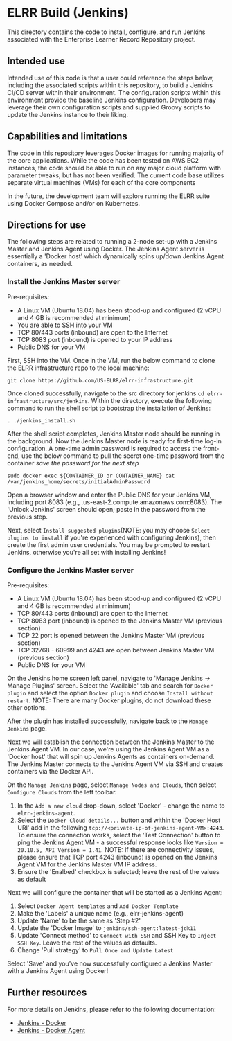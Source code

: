 # ELRR Build (Jenkins)

This directory contains the code to install, configure, and run Jenkins associated with the Enterprise Learner Record Repository project.

## Intended use

Intended use of this code is that a user could reference the steps below, including the associated scripts within this repository, to build a Jenkins CI/CD server within their environment. The configuration scripts within this environment provide the baseline Jenkins configuration. Developers may leverage their own configuration scripts and supplied Groovy scripts to update the Jenkins instance to their liking.

## Capabilities and limitations

The code in this repository leverages Docker images for running majority of the core applications. While the code has been tested on AWS EC2 instances, the code should be able to run on any major cloud platform with parameter tweaks, but has not been verified. The current code base utilizes separate virtual machines (VMs) for each of the core components

In the future, the development team will explore running the ELRR suite using Docker Compose and/or on Kubernetes.

## Directions for use

The following steps are related to running a 2-node set-up with a Jenkins Master and Jenkins Agent using Docker. The Jenkins Agent server is essentially a 'Docker host' which dynamically spins up/down Jenkins Agent containers, as needed.

### Install the Jenkins Master server

Pre-requisites:
- A Linux VM (Ubuntu 18.04) has been stood-up and configured (2 vCPU and 4 GB is recommended at minimum)
- You are able to SSH into your VM
- TCP 80/443 ports (inbound) are open to the Internet
- TCP 8083 port (inbound) is opened to your IP address
- Public DNS for your VM

First, SSH into the VM. Once in the VM, run the below command to clone the ELRR infrastructure repo to the local machine:
```console
git clone https://github.com/US-ELRR/elrr-infrastructure.git
```
Once cloned successfully, navigate to the src directory for jenkins `cd elrr-infrastructure/src/jenkins`. Within the directory, execute the following command to run the shell script to bootstrap the installation of Jenkins:
```console
. ./jenkins_install.sh
```
After the shell script completes, Jenkins Master node should be running in the background. Now the Jenkins Master node is ready for first-time log-in configuration. A one-time admin password is required to access the front-end, use the below command to pull the secret one-time password from the container *save the password for the next step*
```console
sudo docker exec ${CONTAINER_ID or CONTAINER_NAME} cat /var/jenkins_home/secrets/initialAdminPassword
```
Open a browser window and enter the Public DNS for your Jenkins VM, including port 8083 (e.g., <ec2-vm-ip-info>.us-east-2.compute.amazonaws.com:8083). The 'Unlock Jenkins' screen should open; paste in the password from the previous step.

Next, select `Install suggested plugins`(NOTE: you may choose `Select plugins to install` if you're experienced with configuring Jenkins), then create the first admin user credentials. You may be prompted to restart Jenkins, otherwise you're all set with installing Jenkins!

### Configure the Jenkins Master server

Pre-requisites:
- A Linux VM (Ubuntu 18.04) has been stood-up and configured (2 vCPU and 4 GB is recommended at minimum)
- TCP 80/443 ports (inbound) are open to the Internet
- TCP 8083 port (inbound) is opened to the Jenkins Master VM (previous section)
- TCP 22 port is opened between the Jenkins Master VM (previous section)
- TCP 32768 - 60999 and 4243 are open between Jenkins Master VM (previous section)
- Public DNS for your VM

On the Jenkins home screen left panel, navigate to 'Manage Jenkins -> Manage Plugins' screen. Select the 'Available' tab and search for `Docker plugin` and select the option `Docker plugin` and choose `Install without restart`. NOTE: There are many Docker plugins, do not download these other options.

After the plugin has installed successfully, navigate back to the `Manage Jenkins` page.

Next we will establish the connection between the Jenkins Master to the Jenkins Agent VM. In our case, we're using the Jenkins Agent VM as a 'Docker host' that will spin up Jenkins Agents as containers on-demand. The Jenkins Master connects to the Jenkins Agent VM via SSH and creates containers via the Docker API.

On the `Manage Jenkins` page, select `Manage Nodes and Clouds`, then select `Configure Clouds` from the left toolbar.
1. In the `Add a new cloud` drop-down, select 'Docker' - change the name to `elrr-jenkins-agent`.
2. Select the `Docker Cloud details...` button and within the 'Docker Host URI' add in the following `tcp://<private-ip-of-jenkins-agent-VM>:4243`. To ensure the connection works, select the 'Test Connection' button to ping the Jenkins Agent VM - a successful response looks like `Version = 20.10.5, API Version = 1.41`. NOTE: If there are connectivity issues, please ensure that TCP port 4243 (inbound) is opened on the Jenkins Agent VM for the Jenkins Master VM IP address.
3. Ensure the 'Enalbed' checkbox is selected; leave the rest of the values as default

Next we will configure the container that will be started as a Jenkins Agent:
1. Select `Docker Agent templates` and `Add Docker Template`
2. Make the 'Labels' a unique name (e.g., elrr-jenkins-agent)
3. Update 'Name' to be the same as 'Step #2'
4. Update the 'Docker Image' to `jenkins/ssh-agent:latest-jdk11`
5. Update 'Connect method' to `Connect with SSH` and SSH Key to `Inject SSH Key`. Leave the rest of the values as defaults.
6. Change 'Pull strategy' to `Pull Once and Update Latest`

Select 'Save' and you've now successfully configured a Jenkins Master with a Jenkins Agent using Docker!

## Further resources

For more details on Jenkins, please refer to the following documentation:
* [Jenkins - Docker](https://www.jenkins.io/doc/book/installing/docker/)
* [Jenkins - Docker Agent](https://plugins.jenkins.io/docker-plugin/)
